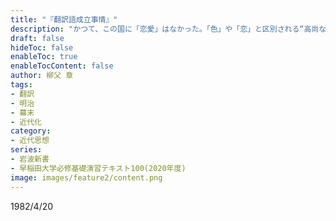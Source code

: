 ```yaml
---
title: "『翻訳語成立事情』"
description: "かつて、この国に「恋愛」はなかった。「色」や「恋」と区別される“高尚なる感情”を指してLoveの翻訳語がつくられたのは、ほんの一世紀前にすぎない。社会、個人、自然、権利、自由、彼・彼女などの基本語が、幕末―明治期の人びとのどのような知的格闘の中から生まれ、日本人のものの見方をどう導いてきたかを明らかにする。"
draft: false
hideToc: false
enableToc: true
enableTocContent: false
author: 柳父 章
tags: 
- 翻訳
- 明治
- 幕末
- 近代化
category: 
- 近代思想
series:
- 岩波新書
- 早稲田大学必修基礎演習テキスト100(2020年度)
image: images/feature2/content.png
---
```


1982/4/20
